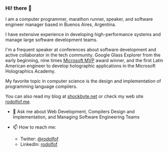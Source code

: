 ### Hi! there 👋

I am a computer programmer, marathon runner, speaker, and software engineer manager based in Buenos Aires, Argentina.

I have extensive experience in developing high-performance systems and manage large software development teams.


I'm a frequent speaker at conferences about software development and active collaborator in the tech community. Google Glass Explorer from the early beginning, nine times [Microsoft MVP](https://mvp.microsoft.com/en-us/PublicProfile/4034702?fullName=Rodolfo%20Finochietti) award winner, and the first Latin American engineer to develop holographic applications in the Microsoft Holographics Academy.

My favorite topic in computer science is the design and implementation of programming language compilers.

You can also read my blog at [shockbyte.net](https://shockbyte.net) or check my web site [rodolfof.me](http://rodolfof.me).

- 💬 Ask me about Web Development, Compilers Design and Implementation, and Managing Software Engineering Teams
- 📫 How to reach me: 
  - Twitter: [@rodolfof](https://twitter.com/rodolfof)
  - LinkedIn: [rodolfof](https://www.linkedin.com/in/rodolfof)


  <a href="https://sourcerer.io/rfinochi"><img src="https://img.shields.io/badge/Go-261%20commits-orange.svg" alt=""></a>
